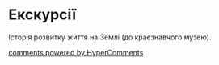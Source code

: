<div id="hypercomments_widget" class="js-hypercomments-widget invisible"></div>

# Екскурсії

Історія розвитку життя на Землі (до краєзнавчого музею).


<div class="js-hypercomments-container">
<a href="http://hypercomments.com" class="hc-link" title="comments widget">comments powered by HyperComments</a>
</div>